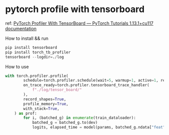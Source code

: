 # pytorch profile with tensorboard

ref: [PyTorch Profiler With TensorBoard — PyTorch Tutorials 1.13.1+cu117 documentation](https://pytorch.org/tutorials/intermediate/tensorboard_profiler_tutorial.html)

How to install && run
``` python
pip install tensorboard
pip install torch_tb_profiler
tensorboard --logdir=./log
```

How to use

``` python
with torch.profiler.profile(
        schedule=torch.profiler.schedule(wait=5, warmup=1, active=1, repeat=1),
        on_trace_ready=torch.profiler.tensorboard_trace_handler(
            f"./log/tensor_board/"
        ),
        record_shapes=True,
        profile_memory=True,
        with_stack=True,
    ) as prof:
        for i, (batched_g) in enumerate(train_dataloader):
            batched_g = batched_g.to(dev)
            logits, elapsed_time = model(params, batched_g.ndata["feat"])
```

